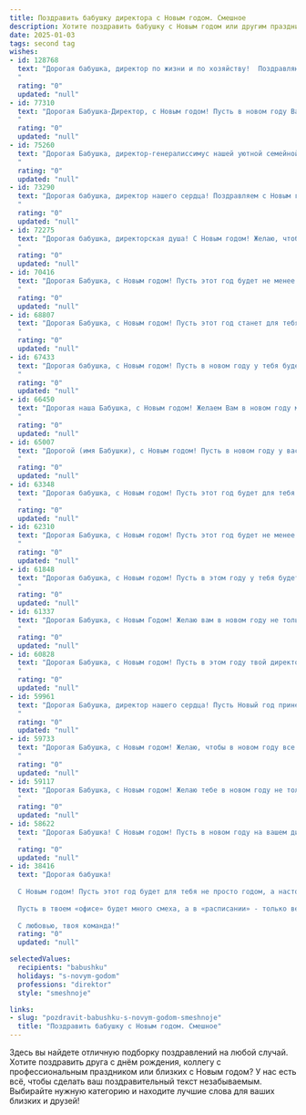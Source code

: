 ```yaml
---
title: Поздравить бабушку директора с Новым годом. Смешное
description: Хотите поздравить бабушку с Новым годом или другим праздником? Наш ИИ создаст незабываемое поздравление, а вы обязательно выделитесь среди других.  
date: 2025-01-03
tags: second tag
wishes:
- id: 128768
  text: "Дорогая бабушка, директор по жизни и по хозяйству!  Поздравляю тебя с Новым годом!  Пусть в этом году твой бюджет будет таким же бездонным, как твоя любовь к внукам (а может, и ещё больше!), а все планы сбудутся, как по волшебству! Ну, или хотя бы как в сказке про Золушку – с небольшой помощью феи (или, на худой конец, внуков, которые всегда готовы прийти на помощь директору!). С Новым годом!
  "
  rating: "0"
  updated: "null"
- id: 77310
  text: "Дорогая Бабушка-Директор, с Новым годом! Пусть в новом году Ваш директорский талант принесет Вам море радости, а подчиненные — только приятные сюрпризы, пусть даже в виде праздничного торта! 😉
  "
  rating: "0"
  updated: "null"
- id: 75260
  text: "Дорогая Бабушка, директор-генералиссимус нашей уютной семейной империи! С Новым годом! Пусть в новом году Ваш фирменный стиль руководства - \"строго, но справедливо\" - принесет Вам только прибыль в виде внучачьей любви и сладких подарков! 🎉
  "
  rating: "0"
  updated: "null"
- id: 73290
  text: "Дорогая бабушка, директор нашего сердца! Поздравляем с Новым годом! Пусть новый год будет таким же ярким и насыщенным событиями, как ваш кабинет, а проблемы решаются так же легко, как вы справляетесь с внуками.
  "
  rating: "0"
  updated: "null"
- id: 72275
  text: "Дорогая бабушка, директорская душа! С Новым годом! Желаю, чтобы твой директорский талант приносил не только прибыль, но и море счастья, чтобы подчиненные были послушны, как снежинки, а отчеты складывались сами собой, как новогодняя гирлянда. Пусть Новый год будет таким же масштабным и грандиозным, как твои директорские идеи!
  "
  rating: "0"
  updated: "null"
- id: 70416
  text: "Дорогая Бабушка, с Новым годом! Пусть этот год будет не менее продуктивным, чем ваш директорский стаж, но гораздо более расслабляющим! 🥂
  "
  rating: "0"
  updated: "null"
- id: 68807
  text: "Дорогая Бабушка, с Новым годом! Пусть этот год станет для тебя не менее продуктивным, чем твой директо́рский стаж. Желаю тебе побольше внуков, которые будут радовать тебя не меньше, чем внушительные годовые отчеты! 🎉
  "
  rating: "0"
  updated: "null"
- id: 67433
  text: "Дорогая бабушка, с Новым годом! Пусть в новом году у тебя будет столько энергии, сколько у директора крупнейшей компании, а все проблемы решаются так же легко, как ты решаешь рабочие вопросы. 🎉
  "
  rating: "0"
  updated: "null"
- id: 66450
  text: "Дорогая наша Бабушка, с Новым годом! Желаем Вам в новом году море позитива, чтобы все планы исполнялись как по мановению волшебной палочки, а дефицит бюджета был только в  Вашей шутке про \"нет денег, но вы держитесь!\" 😉  Пусть Вас окружает любовь, забота и, конечно же, только хорошие новости!  🥂
  "
  rating: "0"
  updated: "null"
- id: 65007
  text: "Дорогой (имя Бабушки), с Новым годом! Пусть в новом году у вас всё будет гладко, как отчеты на собрании, все будут слушаться вас, как на совещании, и все задачи будут решаться с лёгкостью, как бюджетная смета!
  "
  rating: "0"
  updated: "null"
- id: 63348
  text: "Дорогая бабушка, с Новым годом! Пусть этот год будет для тебя самым \"директорским\" в смысле слова \"директория\": все решения будут правильными, подчиненные (то есть мы) - послушными, а план по подаркам - выполнен на 100%! 🎉
  "
  rating: "0"
  updated: "null"
- id: 62310
  text: "Дорогая Бабушка, с Новым годом! Пусть этот год будет не менее продуктивным, чем ваша директорская деятельность, но с меньшим количеством отчетов и совещаний! 🎉  Желаю тебе море позитива, океан подарков и чтобы все \"новогодние\" мечты исполнились в два раза быстрее, чем ты подписываешь документы! 😉
  "
  rating: "0"
  updated: "null"
- id: 61848
  text: "Дорогая бабушка, с Новым годом! Пусть в этом году у тебя будет столько же энергии, сколько у тебя было на работе, когда ты была директором, - только без отчетности и планёрных совещаний! Желаю тебе праздничного настроения, вкусной еды и чтобы все вокруг тебя были счастливы!
  "
  rating: "0"
  updated: "null"
- id: 61337
  text: "Дорогая Бабушка, с Новым Годом! Желаю вам в новом году не только прибыли и процветания вашей компании, но и чтобы подчиненные не доводили вас до седых волос! Пусть Новый год принесет вам побольше радости, смеха и, самое главное, хороших внуков! 😉
  "
  rating: "0"
  updated: "null"
- id: 60828
  text: "Дорогая Бабушка, с Новым годом! Пусть в этом году твой директорский талант принесет тебе не только прибыль, но и внуков-миллионеров, которые будут дарить тебе подарки не меньше, чем ты им! 😜🎉
  "
  rating: "0"
  updated: "null"
- id: 59961
  text: "Дорогая Бабушка, директор нашего сердца! Пусть Новый год принесет тебе море позитива,  отличную пенсию и… еще больше внуков!  😜  С Новым годом! 🎄🎉
  "
  rating: "0"
  updated: "null"
- id: 59733
  text: "Дорогая Бабушка, с Новым годом! Желаю, чтобы в новом году все твои директивы выполнялись моментально, подчиненные были послушными, как овечки, а прибыль росла, как на дрожжах! 🎉🥂
  "
  rating: "0"
  updated: "null"
- id: 59117
  text: "Дорогая Бабушка, с Новым годом! Желаю тебе в новом году не только крепкого здоровья, но и  чтобы ты всегда оставалась бодрой и энергичной – ведь, как мы все знаем, ты самая крутая директор по бабушкиным делам в мире! 🥳
  "
  rating: "0"
  updated: "null"
- id: 58622
  text: "Дорогая Бабушка! С Новым годом! Пусть в новом году на вашем директорском посту все будет гладко, как лед на катке, и подчиненные послушны, как елочные игрушки! 🎉🍾
  "
  rating: "0"
  updated: "null"
- id: 38416
  text: "Дорогая бабушка!
  
  С Новым годом! Пусть этот год будет для тебя не просто годом, а настоящим директорским советом удачи и радости! Желаю, чтобы у тебя всегда были «позитивные отчеты» о семейном счастье, «долгосрочные контракты» с хорошим настроением и «бюджеты» на вкусняшки, которые никогда не заканчиваются!
  
  Пусть в твоем «офисе» будет много смеха, а в «расписании» - только веселые сюрпризы! А ещё помни: ты – самый главный директор нашей семьи, так что поживем по твоим правилам и поддержим твое ведомство «счастья и здоровья»!
  
  С любовью, твоя команда!"
  rating: "0"
  updated: "null"

selectedValues:
  recipients: "babushku"
  holidays: "s-novym-godom"
  professions: "direktor"
  style: "smeshnoje"

links:
- slug: "pozdravit-babushku-s-novym-godom-smeshnoje"
  title: "Поздравить бабушку с Новым годом. Смешное"
---
```


Здесь вы найдете отличную подборку поздравлений на любой случай.
Хотите поздравить друга с днём рождения, коллегу с профессиональным праздником или близких с Новым годом? У нас есть всё, чтобы сделать ваш поздравительный текст незабываемым. Выбирайте нужную категорию и находите лучшие слова для ваших близких и друзей!
